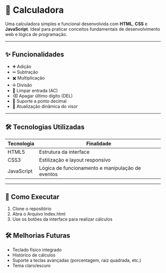 # 🧮 Calculadora

Uma calculadora simples e funcional desenvolvida com **HTML**, **CSS** e **JavaScript**. Ideal para praticar conceitos fundamentais de desenvolvimento web e lógica de programação.

---

## ✨ Funcionalidades

- ➕ Adição  
- ➖ Subtração  
- ✖️ Multiplicação  
- ➗ Divisão  
- 🧹 Limpar entrada (AC)  
- ⌫ Apagar último dígito (DEL)  
- 🔘 Suporte a ponto decimal  
- 🔄 Atualização dinâmica do visor  

---

## 🛠️ Tecnologias Utilizadas

| Tecnologia | Finalidade |
|------------|------------|
| HTML5      | Estrutura da interface |
| CSS3       | Estilização e layout responsivo |
| JavaScript | Lógica de funcionamento e manipulação de eventos |

---

## 🚀 Como Executar

1. Clone o repositório
2. Abra o Arquivo Index.html
3. Use os botões da interface para realizar cálculos

## 🛠️ Melhorias Futuras

- Teclado físico integrado
- Histórico de cálculos
- Suporte a teclas avançadas (porcentagem, raiz quadrada, etc.)
- Tema claro/escuro
